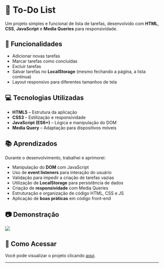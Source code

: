 # 📝 To-Do List

Um projeto simples e funcional de lista de tarefas, desenvolvido com **HTML**, **CSS**, **JavaScript** e **Media Queries** para responsividade.

## 🚀 Funcionalidades
- Adicionar novas tarefas
- Marcar tarefas como concluídas
- Excluir tarefas
- Salvar tarefas no **LocalStorage** (mesmo fechando a página, a lista continua)
- Layout responsivo para diferentes tamanhos de tela

## 💻 Tecnologias Utilizadas
- **HTML5** – Estrutura da aplicação
- **CSS3** – Estilização e responsividade
- **JavaScript (ES6+)** – Lógica e manipulação do DOM
- **Media Query** – Adaptação para dispositivos móveis

## 📚 Aprendizados
Durante o desenvolvimento, trabalhei e aprimorei:
- Manipulação do **DOM** com JavaScript
- Uso de **event listeners** para interação do usuário
- Validação para impedir a criação de tarefas vazias
- Utilização de **LocalStorage** para persistência de dados
- Criação de **responsividade** com Media Queries
- Estruturação e organização de código HTML, CSS e JS
- Aplicação de **boas práticas** em código front-end

## 📷 Demonstração
<img src="imgs/Gravando 2025-08-12 220548.gif" style="widht: 150px">

## 🔗 Como Acessar
Você pode visualizar o projeto clicando [aqui](COLOQUE_AQUI_SEU_LINK).

---
